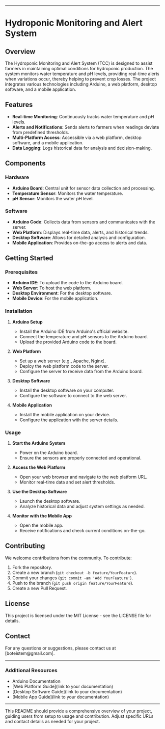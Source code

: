 <div data-message-author-role="assistant" data-message-id="8ee12301-07ca-4d65-9321-3dfbc7a73f86" dir="auto" class="min-h-[20px] text-message flex flex-col items-start whitespace-pre-wrap break-words [.text-message+&amp;]:mt-5 juice:w-full juice:items-end overflow-x-auto gap-2"><div class="flex w-full flex-col gap-1 juice:empty:hidden juice:first:pt-[3px]"><div class="markdown prose w-full break-words dark:prose-invert light"><hr><h1>Hydroponic Monitoring and Alert System</h1><h2>Overview</h2><p>The Hydroponic Monitoring and Alert System (TCC) is designed to assist farmers in maintaining optimal conditions for hydroponic production. The system monitors water temperature and pH levels, providing real-time alerts when variations occur, thereby helping to prevent crop losses. The project integrates various technologies including Arduino, a web platform, desktop software, and a mobile application.</p><h2>Features</h2><ul><li><strong>Real-time Monitoring</strong>: Continuously tracks water temperature and pH levels.</li><li><strong>Alerts and Notifications</strong>: Sends alerts to farmers when readings deviate from predefined thresholds.</li><li><strong>Multi-Platform Access</strong>: Accessible via a web platform, desktop software, and a mobile application.</li><li><strong>Data Logging</strong>: Logs historical data for analysis and decision-making.</li></ul><h2>Components</h2><h3>Hardware</h3><ul><li><strong>Arduino Board</strong>: Central unit for sensor data collection and processing.</li><li><strong>Temperature Sensor</strong>: Monitors the water temperature.</li><li><strong>pH Sensor</strong>: Monitors the water pH level.</li></ul><h3>Software</h3><ul><li><strong>Arduino Code</strong>: Collects data from sensors and communicates with the server.</li><li><strong>Web Platform</strong>: Displays real-time data, alerts, and historical trends.</li><li><strong>Desktop Software</strong>: Allows for detailed analysis and configuration.</li><li><strong>Mobile Application</strong>: Provides on-the-go access to alerts and data.</li></ul><h2>Getting Started</h2><h3>Prerequisites</h3><ul><li><strong>Arduino IDE</strong>: To upload the code to the Arduino board.</li><li><strong>Web Server</strong>: To host the web platform.</li><li><strong>Desktop Environment</strong>: For the desktop software.</li><li><strong>Mobile Device</strong>: For the mobile application.</li></ul><h3>Installation</h3><ol><li><p><strong>Arduino Setup</strong></p><ul><li>Install the Arduino IDE from <a target="_new" rel="noreferrer">Arduino's official website</a>.</li><li>Connect the temperature and pH sensors to the Arduino board.</li><li>Upload the provided Arduino code to the board.</li></ul></li><li><p><strong>Web Platform</strong></p><ul><li>Set up a web server (e.g., Apache, Nginx).</li><li>Deploy the web platform code to the server.</li><li>Configure the server to receive data from the Arduino board.</li></ul></li><li><p><strong>Desktop Software</strong></p><ul><li>Install the desktop software on your computer.</li><li>Configure the software to connect to the web server.</li></ul></li><li><p><strong>Mobile Application</strong></p><ul><li>Install the mobile application on your device.</li><li>Configure the application with the server details.</li></ul></li></ol><h3>Usage</h3><ol><li><p><strong>Start the Arduino System</strong></p><ul><li>Power on the Arduino board.</li><li>Ensure the sensors are properly connected and operational.</li></ul></li><li><p><strong>Access the Web Platform</strong></p><ul><li>Open your web browser and navigate to the web platform URL.</li><li>Monitor real-time data and set alert thresholds.</li></ul></li><li><p><strong>Use the Desktop Software</strong></p><ul><li>Launch the desktop software.</li><li>Analyze historical data and adjust system settings as needed.</li></ul></li><li><p><strong>Monitor with the Mobile App</strong></p><ul><li>Open the mobile app.</li><li>Receive notifications and check current conditions on-the-go.</li></ul></li></ol><h2>Contributing</h2><p>We welcome contributions from the community. To contribute:</p><ol><li>Fork the repository.</li><li>Create a new branch (<code>git checkout -b feature/YourFeature</code>).</li><li>Commit your changes (<code>git commit -am 'Add YourFeature'</code>).</li><li>Push to the branch (<code>git push origin feature/YourFeature</code>).</li><li>Create a new Pull Request.</li></ol><h2>License</h2><p>This project is licensed under the MIT License - see the <a target="_new" rel="noreferrer">LICENSE</a> file for details.</p><h2>Contact</h2><p>For any questions or suggestions, please contact us at [<a target="_new" rel="noreferrer">boteistem@gmail.com</a>].</p><hr><h3>Additional Resources</h3><ul><li><a target="_new" rel="noreferrer">Arduino Documentation</a></li><li>[Web Platform Guide](link to your documentation)</li><li>[Desktop Software Guide](link to your documentation)</li><li>[Mobile App Guide](link to your documentation)</li></ul><hr><p>This README should provide a comprehensive overview of your project, guiding users from setup to usage and contribution. Adjust specific URLs and contact details as needed for your project.</p></div></div></div>
